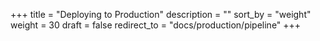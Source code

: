 +++
title = "Deploying to Production"
description = ""
sort_by = "weight"
weight = 30
draft = false
redirect_to = "docs/production/pipeline"
+++